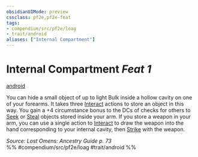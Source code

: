 ```yaml
---
obsidianUIMode: preview
cssclass: pf2e,pf2e-feat
tags:
- compendium/src/pf2e/loag
- trait/android
aliases: ["Internal Compartment"]
---
```

# Internal Compartment  *Feat 1*  
[android](rules/traits/android-loag.md)  


You can hide a small object of up to light Bulk inside a hollow cavity on one of your forearms. It takes three [Interact](rules/actions/interact.md) actions to store an object in this way. You gain a +4 circumstance bonus to the DCs of checks for others to [Seek](rules/actions/seek.md) or [Steal](rules/actions/steal.md) objects stored inside your arm. If you store a weapon in your arm, you can use a single action to [Interact](rules/actions/interact.md) to draw the weapon into the hand corresponding to your internal cavity, then [Strike](rules/actions/strike.md) with the weapon.

*Source: Lost Omens: Ancestry Guide p. 73*  
%% #compendium/src/pf2e/loag #trait/android %%